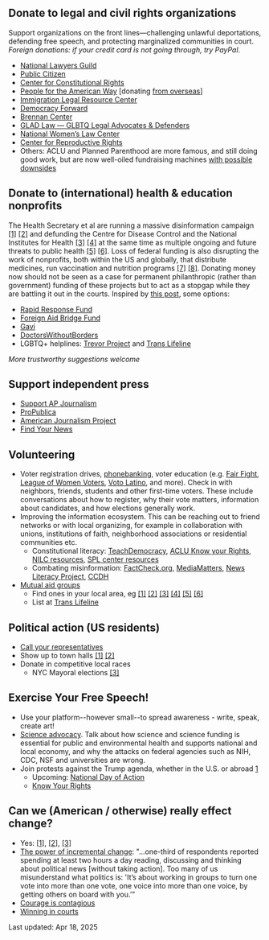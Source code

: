 
 
## Donate to legal and civil rights organizations
Support organizations on the front lines—challenging unlawful deportations, defending free speech, and protecting marginalized communities in court. *Foreign donations: if your credit card is not going through, try PayPal*.
- [National Lawyers Guild](https://www.nlg.org/donate)
- [Public Citizen](https://www.citizen.org/)
- [Center for Constitutional Rights](https://ccrjustice.org/)
- [People for the American Way](https://www.pfaw.org/) [donating [from overseas](https://act.pfaw.org/donate/donate-to-people-for-the-american-way-international/?source=pfaw_faq&&)]
- [Immigration Legal Resource Center](https://www.ilrc.org/who-we-are)
- [Democracy Forward](https://www.democracyforward.org/)
- [Brennan Center](https://www.brennancenter.org/)
- [GLAD Law — GLBTQ Legal Advocates & Defenders](https://www.glad.org/)
- [National Women’s Law Center](https://nwlc.org/)
- [Center for Reproductive Rights](https://reproductiverights.org/)
- Others: ACLU and Planned Parenthood are more famous, and still doing good work, but are now well-oiled fundraising machines [with possible downsides](https://www.newyorker.com/news/our-columnists/the-asymmetry-in-the-abortion-rights-movement)

  
## Donate to (international) health & education nonprofits
The Health Secretary et al are running a massive disinformation campaign [[1]](https://www.npr.org/sections/shots-health-news/2025/03/28/nx-s1-5344010/fda-peter-marks-rfk-jr) [[2]](https://www.theguardian.com/us-news/2025/apr/16/rjk-jr-rise-autism-diagnoses) and defunding the Centre for Disease Control and the National Institutes for Health [[3]](https://www.wired.com/story/cdc-gutted-rif/) [[4]](https://www.nature.com/articles/d41586-025-01099-8) at the same time as multiple ongoing and future threats to public health [[5]](https://healthpolicy-watch.news/us-measles-cases-soar-as-health-secretary-sends-mixed-messages-about-vaccines/) [[6]](https://www.theguardian.com/world/2025/feb/16/monday-briefing-whether-it-becomes-a-pandemic-or-not-the-bird-flu-crisis-warrants-attention). Loss of federal funding is also disrupting the work of nonprofits, both within the US and globally, that distribute medicines, run vaccination and nutrition programs [[7]](https://apnews.com/article/trump-africa-aid-freeze-pepfar-usaid-hiv-d1c34ac35af30e8f680f580f7d1b3029) [[8]](https://www.nytimes.com/2025/02/27/health/usaid-contract-terminations.html). Donating money now should not be seen as a case for permanent philanthropic (rather than government) funding of these projects but to act as a stopgap while they are battling it out in the courts. Inspired by [this post](https://www.scientificdiscovery.dev/p/we-dont-have-to-sit-back-and-just), some options: 

- [Rapid Response Fund](https://www.founderspledge.com/funds/rapid-response-fund)
- [Foreign Aid Bridge Fund](https://www.foreignaidbridgefund.org/)
- [Gavi](https://www.gavi.org/donate)
- [DoctorsWithoutBorders](https://www.doctorswithoutborders.org/)
- LGBTQ+ helplines: [Trevor Project](https://www.thetrevorproject.org/get-help/) and [Trans Lifeline](https://translifeline.org/)

*More trustworthy suggestions welcome*

## Support independent press
- [Support AP Journalism](https://apnews.com/donate)
- [ProPublica](https://www.propublica.org/)
- [American Journalism Project](https://www.theajp.org/our-portfolio/)
- [Find Your News](https://findyournews.org/)

## Volunteering
- Voter registration drives, [phonebanking](https://www.impactive.io/blog/what-is-phone-banking-and-why-is-it-important), voter education (e.g. [Fair Fight](https://www.fairfight.com/lfgv), [League of Women Voters](https://www.lwv.org/), [Voto Latino](https://votolatino.org/understand/), and more). Check in with neighbors, friends, students and other first-time voters. These include conversations about how to register, why their vote matters, information about candidates, and how elections generally work.
- Improving the information ecosystem. This can be reaching out to friend networks or with local organizing, for example in collaboration with unions, institutions of faith, neighborhood associations or residential communities etc.
   - Constitutional literacy: [TeachDemocracy](https://teachdemocracy.org/), [ACLU Know your Rights](https://www.aclu.org/know-your-rights), [NILC resources](https://www.nilc.org/resources), [SPL center resources](https://www.splcenter.org/resources)
   - Combating misinformation: [FactCheck.org](https://www.factcheck.org/), [MediaMatters](https://www.mediamatters.org/about-us), [News Literacy Project](https://newslit.org/), [CCDH](https://counterhate.com/our-work/)
- [Mutual aid groups](https://afsc.org/news/how-create-mutual-aid-network)
   - Find ones in your local area, eg [[1]](https://www.norcalresist.org/) [[2]](https://www.dcmigrantmutualaid.org/) [[3]](https://docs.google.com/spreadsheets/d/e/2PACX-1vSh724qD3iVITCGvd9RBpp5Lkb6Kc6VgWrp8dzzem3lFftnQ_C3E3LY51JLnfrAxj2VMVj3OKMhcHLa/pubhtml?gid=0&single=true) [[4]](https://mutualaid.nyc/mutual-aid-groups/) [[5]](https://linktr.ee/communitykitchenchicago) [[6]](https://docs.google.com/document/d/1bDORfX5FdHRBVa8r3H5SSfXUoOkH_FqhH0NpJqsnV7c/edit?tab=t.0)
   - List at [Trans Lifeline](https://translifeline.org/resource_category/mutual-aid-funds/)

## Political action (US residents)
- [Call your representatives](https://5calls.org/)
- Show up to town halls [[1]](https://indivisible.org/town-hall-resources) [[2]](https://www.lwv.org/blog/your-members-congress-must-attend-town-halls-turn-heat)
- Donate in competitive local races
  - NYC Mayoral elections [[3]](https://region9a.uaw.org/news/dreamnyc)

## Exercise Your Free Speech!
- Use your platform--however small--to spread awareness - write, speak, create art!
- [Science advocacy](https://sciencehomecoming.com/). Talk about how science and science funding is essential for public and environmental health and supports national and local economy, and why the attacks on federal agencies such as NIH, CDC, NSF and universities are wrong.
- Join protests against the Trump agenda, whether in the U.S. or abroad [1](https://www.theguardian.com/world/live/2025/apr/05/hands-off-protests-trump-administration)
  - Upcoming: [National Day of Action](https://www.fiftyfifty.one/)
  - [Know Your Rights](know-your-rights.md#protesting)


## Can we (American / otherwise) really effect change?
- Yes: [[1]](https://omeka.uottawa.ca/recipro/exhibits/show/the-transnational-anti-aparthe/cw-and-anti-apartheid), [[2]](https://en.wikipedia.org/wiki/Opposition_to_United_States_involvement_in_the_Vietnam_War), [[3]](https://en.wikipedia.org/wiki/The_Politics_of_Nonviolent_Action)
- [The power of incremental change](https://www.theguardian.com/commentisfree/2025/mar/14/trump-democrats-political-change):
"...one-third of respondents reported spending at least two hours a day reading, discussing and thinking about political news [without taking action]. Too many of us misunderstand what politics is: 'It’s about working in groups to turn one vote into more than one vote, one voice into more than one voice, by getting others on board with you.’”
- [Courage is contagious](https://www.newyorker.com/news/the-weekend-essay/so-you-want-to-be-a-dissident)
- [Winning in courts](https://www.nytimes.com/interactive/2025/us/trump-administration-lawsuits.html)

Last updated: Apr 18, 2025
